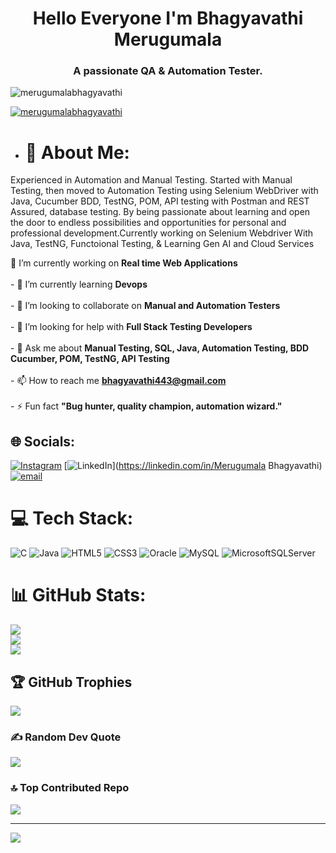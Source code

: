 <h1 align="center">Hello Everyone I'm Bhagyavathi Merugumala</h1>
<h3 align="center">A passionate QA & Automation Tester.</h3>

<p align="left"> <img src="https://komarev.com/ghpvc/?username=merugumalabhagyavathi&label=Profile%20views&color=0e75b6&style=flat" alt="merugumalabhagyavathi" /> </p>

<p align="left"> <a href="https://github.com/ryo-ma/github-profile-trophy"><img src="https://github-profile-trophy.vercel.app/?username=merugumalabhagyavathi" alt="merugumalabhagyavathi" /></a> </p>

- # 💫 About Me:

Experienced in Automation and Manual Testing. Started with Manual Testing, then moved to Automation Testing using Selenium WebDriver with Java, Cucumber BDD, TestNG, POM, API testing with Postman and REST Assured, database testing. By being passionate about learning and open the door to endless possibilities and opportunities for personal and professional development.Currently working on Selenium Webdriver With Java, TestNG, Functoional Testing, & Learning Gen AI and Cloud Services


🔭 I’m currently working on **Real time Web Applications**<br><br>- 🌱 I’m currently learning **Devops**<br><br>- 👯 I’m looking to collaborate on **Manual and Automation Testers**<br><br>- 🤝 I’m looking for help with **Full Stack Testing Developers**<br><br>- 💬 Ask me about **Manual Testing, SQL, Java, Automation Testing, BDD Cucumber, POM, TestNG, API Testing**<br><br>- 📫 How to reach me **bhagyavathi443@gmail.com**<br><br>- ⚡ Fun fact **"Bug hunter, quality champion, automation wizard."**<br>


## 🌐 Socials:
[![Instagram](https://img.shields.io/badge/Instagram-%23E4405F.svg?logo=Instagram&logoColor=white)](https://instagram.com/merugumala_yadav) [![LinkedIn](https://img.shields.io/badge/LinkedIn-%230077B5.svg?logo=linkedin&logoColor=white)](https://linkedin.com/in/Merugumala Bhagyavathi) [![email](https://img.shields.io/badge/Email-D14836?logo=gmail&logoColor=white)](mailto:bhagyavathi443@gmail.com) 

# 💻 Tech Stack:
![C](https://img.shields.io/badge/c-%2300599C.svg?style=for-the-badge&logo=c&logoColor=white) ![Java](https://img.shields.io/badge/java-%23ED8B00.svg?style=for-the-badge&logo=openjdk&logoColor=white) ![HTML5](https://img.shields.io/badge/html5-%23E34F26.svg?style=for-the-badge&logo=html5&logoColor=white) ![CSS3](https://img.shields.io/badge/css3-%231572B6.svg?style=for-the-badge&logo=css3&logoColor=white) ![Oracle](https://img.shields.io/badge/Oracle-F80000?style=for-the-badge&logo=oracle&logoColor=white) ![MySQL](https://img.shields.io/badge/mysql-4479A1.svg?style=for-the-badge&logo=mysql&logoColor=white) ![MicrosoftSQLServer](https://img.shields.io/badge/Microsoft%20SQL%20Server-CC2927?style=for-the-badge&logo=microsoft%20sql%20server&logoColor=white)
# 📊 GitHub Stats:
![](https://github-readme-stats.vercel.app/api?username=MerugumalaBhagyavathi21&theme=transparent&hide_border=false&include_all_commits=true&count_private=false)<br/>
![](https://nirzak-streak-stats.vercel.app/?user=MerugumalaBhagyavathi21&theme=transparent&hide_border=false)<br/>
![](https://github-readme-stats.vercel.app/api/top-langs/?username=MerugumalaBhagyavathi21&theme=transparent&hide_border=false&include_all_commits=true&count_private=false&layout=compact)

## 🏆 GitHub Trophies
![](https://github-profile-trophy.vercel.app/?username=MerugumalaBhagyavathi21&theme=radical&no-frame=false&no-bg=false&margin-w=4)

### ✍️ Random Dev Quote
![](https://quotes-github-readme.vercel.app/api?type=vetical&theme=radical)

### 🔝 Top Contributed Repo
![](https://github-contributor-stats.vercel.app/api?username=MerugumalaBhagyavathi21&limit=5&theme=dark&combine_all_yearly_contributions=true)

---
[![](https://visitcount.itsvg.in/api?id=MerugumalaBhagyavathi21&icon=4&color=0)](https://visitcount.itsvg.in)

<!-- Proudly created with GPRM ( https://gprm.itsvg.in ) -->
